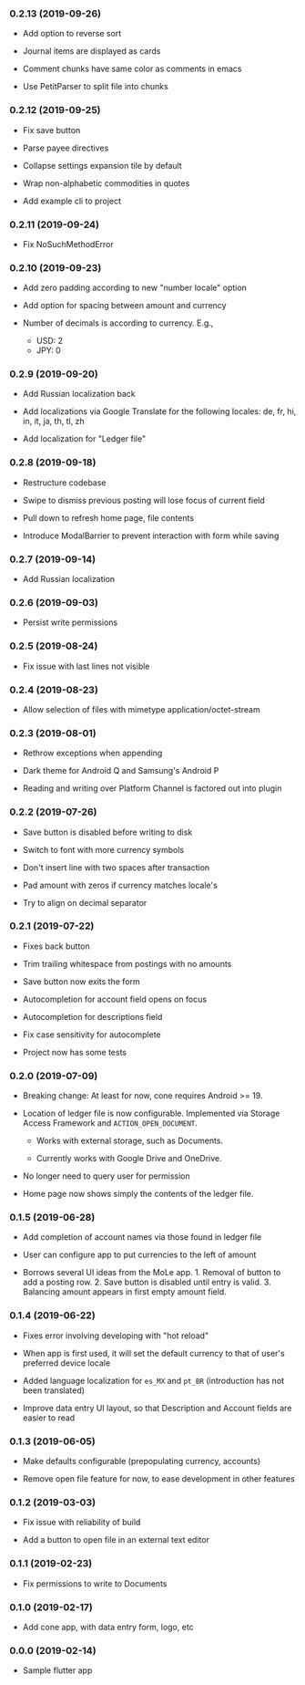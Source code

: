 ### 0.2.13 (2019-09-26)

* Add option to reverse sort

* Journal items are displayed as cards

* Comment chunks have same color as comments in emacs

* Use PetitParser to split file into chunks

### 0.2.12 (2019-09-25)

* Fix save button

* Parse payee directives

* Collapse settings expansion tile by default

* Wrap non-alphabetic commodities in quotes

* Add example cli to project

### 0.2.11 (2019-09-24)

* Fix NoSuchMethodError

### 0.2.10 (2019-09-23)

* Add zero padding according to new "number locale" option

* Add option for spacing between amount and currency

* Number of decimals is according to currency. E.g.,
  * USD: 2
  * JPY: 0

### 0.2.9 (2019-09-20)

* Add Russian localization back

* Add localizations via Google Translate for the following locales:
  de, fr, hi, in, it, ja, th, tl, zh

* Add localization for "Ledger file"

### 0.2.8 (2019-09-18)

* Restructure codebase

* Swipe to dismiss previous posting will lose focus of current field

* Pull down to refresh home page, file contents

* Introduce ModalBarrier to prevent interaction with form while saving

### 0.2.7 (2019-09-14)

* Add Russian localization

### 0.2.6 (2019-09-03)

* Persist write permissions

### 0.2.5 (2019-08-24)

* Fix issue with last lines not visible

### 0.2.4 (2019-08-23)

* Allow selection of files with mimetype application/octet-stream

### 0.2.3 (2019-08-01)

* Rethrow exceptions when appending

* Dark theme for Android Q and Samsung's Android P

* Reading and writing over Platform Channel is factored out into
  plugin

### 0.2.2 (2019-07-26)

* Save button is disabled before writing to disk

* Switch to font with more currency symbols

* Don't insert line with two spaces after transaction

* Pad amount with zeros if currency matches locale's

* Try to align on decimal separator

### 0.2.1 (2019-07-22)

* Fixes back button

* Trim trailing whitespace from postings with no amounts

* Save button now exits the form

* Autocompletion for account field opens on focus

* Autocompletion for descriptions field

* Fix case sensitivity for autocomplete

* Project now has some tests

### 0.2.0 (2019-07-09)

* Breaking change: At least for now, cone requires Android >= 19.

* Location of ledger file is now configurable. Implemented via Storage
  Access Framework and `ACTION_OPEN_DOCUMENT`.

  - Works with external storage, such as Documents.

  - Currently works with Google Drive and OneDrive.

* No longer need to query user for permission

* Home page now shows simply the contents of the ledger file.

### 0.1.5 (2019-06-28)

* Add completion of account names via those found in ledger file

* User can configure app to put currencies to the left of amount

* Borrows several UI ideas from the MoLe app. 1. Removal of button to
  add a posting row. 2. Save button is disabled until entry is
  valid. 3. Balancing amount appears in first empty amount field.

### 0.1.4 (2019-06-22)

* Fixes error involving developing with "hot reload"

* When app is first used, it will set the default currency to that of
  user's preferred device locale

* Added language localization for `es_MX` and `pt_BR` (introduction
  has not been translated)

* Improve data entry UI layout, so that Description and Account fields
  are easier to read

### 0.1.3 (2019-06-05)

* Make defaults configurable (prepopulating currency, accounts)

* Remove open file feature for now, to ease development in other
  features

### 0.1.2 (2019-03-03)

* Fix issue with reliability of build

* Add a button to open file in an external text editor

### 0.1.1 (2019-02-23)

* Fix permissions to write to Documents

### 0.1.0 (2019-02-17)

* Add cone app, with data entry form, logo, etc

### 0.0.0 (2019-02-14)

* Sample flutter app
